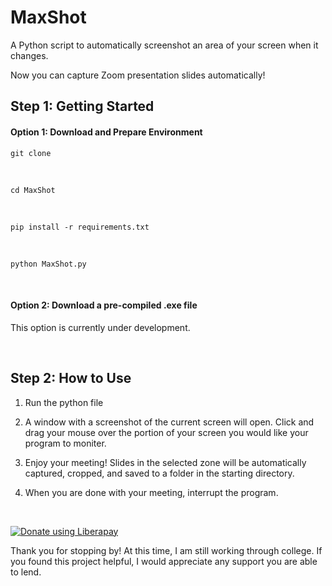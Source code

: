 # MaxShot
A Python script to automatically screenshot an area of your screen when it changes.

Now you can capture Zoom presentation slides automatically!

## Step 1: Getting Started

#### Option 1: Download and Prepare Environment

    git clone

<br>

    cd MaxShot

<br>

    pip install -r requirements.txt

<br>

    python MaxShot.py


<br>

#### Option 2: Download a pre-compiled .exe file

This option is currently under development.

<br>

## Step 2: How to Use

1. Run the python file

2. A window with a screenshot of the current screen will open. Click and drag your mouse over the portion of your screen you would like your program to moniter.

3. Enjoy your meeting! Slides in the selected zone will be automatically captured, cropped, and saved to a folder in the starting directory.

4. When you are done with your meeting, interrupt the program.


<br>

<noscript><a href="https://liberapay.com/MusubiToTheMax/donate"><img alt="Donate using Liberapay" src="https://liberapay.com/assets/widgets/donate.svg"></a></noscript>

Thank you for stopping by! At this time, I am still working through college. If you found this project helpful, I would appreciate any support you are able to lend.
